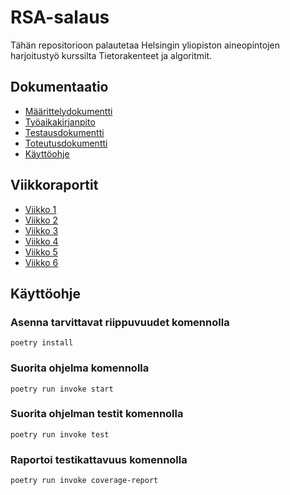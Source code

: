 # **RSA-salaus**

Tähän repositorioon palautetaa Helsingin yliopiston aineopintojen harjoitustyö kurssilta Tietorakenteet ja algoritmit.

## **Dokumentaatio**

* [Määrittelydokumentti](./dokumentaatio/maarittelydokumentti.md)
* [Työaikakirjanpito](./dokumentaatio/tyoaikakirjanpito.md)
* [Testausdokumentti](./dokumentaatio/testausdokumentti.md)
* [Toteutusdokumentti](./dokumentaatio/toteutusdokumentti.md)
* [Käyttöohje](./dokumentaatio/kaytto-ohje.md)

## **Viikkoraportit**

* [Viikko 1](./dokumentaatio/viikkoraportti-01.md)
* [Viikko 2](./dokumentaatio/viikkoraportti-02.md)
* [Viikko 3](./dokumentaatio/viikkoraportti-03.md)
* [Viikko 4](./dokumentaatio/viikkoraportti-04.md)
* [Viikko 5](./dokumentaatio/viikkoraportti-05.md)
* [Viikko 6](./dokumentaatio/viikkoraportti-06.md)

## **Käyttöohje**

### Asenna tarvittavat riippuvuudet komennolla
```
poetry install
```

### Suorita ohjelma komennolla
```
poetry run invoke start
```

### Suorita ohjelman testit komennolla
```
poetry run invoke test
```

### Raportoi testikattavuus komennolla
```
poetry run invoke coverage-report
```
